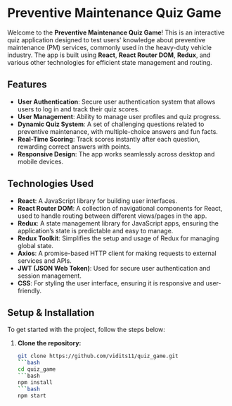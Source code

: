 # Preventive Maintenance Quiz Game

Welcome to the **Preventive Maintenance Quiz Game**! This is an interactive quiz application designed to test users' knowledge about preventive maintenance (PM) services, commonly used in the heavy-duty vehicle industry. The app is built using **React**, **React Router DOM**, **Redux**, and various other technologies for efficient state management and routing.

## Features

- **User Authentication**: Secure user authentication system that allows users to log in and track their quiz scores.
- **User Management**: Ability to manage user profiles and quiz progress.
- **Dynamic Quiz System**: A set of challenging questions related to preventive maintenance, with multiple-choice answers and fun facts.
- **Real-Time Scoring**: Track scores instantly after each question, rewarding correct answers with points.
- **Responsive Design**: The app works seamlessly across desktop and mobile devices.

## Technologies Used

- **React**: A JavaScript library for building user interfaces.
- **React Router DOM**: A collection of navigational components for React, used to handle routing between different views/pages in the app.
- **Redux**: A state management library for JavaScript apps, ensuring the application’s state is predictable and easy to manage.
- **Redux Toolkit**: Simplifies the setup and usage of Redux for managing global state.
- **Axios**: A promise-based HTTP client for making requests to external services and APIs.
- **JWT (JSON Web Token)**: Used for secure user authentication and session management.
- **CSS**: For styling the user interface, ensuring it is responsive and user-friendly.

## Setup & Installation

To get started with the project, follow the steps below:

1. **Clone the repository:**
   ```bash
   git clone https://github.com/vidits11/quiz_game.git
   ```bash
   cd quiz_game
   ```bash
   npm install
   ```bash
   npm start

